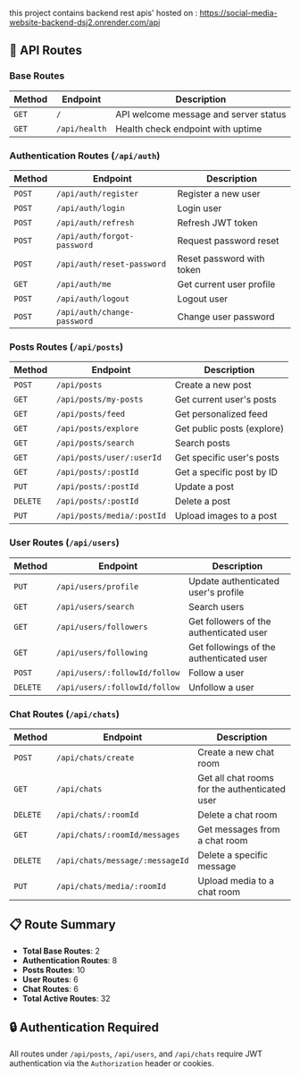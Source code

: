 this project contains backend rest apis' hosted on :
https://social-media-website-backend-dsj2.onrender.com/api

## 🚀 API Routes

### **Base Routes**
| Method | Endpoint | Description |
|--------|----------|-------------|
| `GET` | `/` | API welcome message and server status |
| `GET` | `/api/health` | Health check endpoint with uptime |

### **Authentication Routes** (`/api/auth`)
| Method | Endpoint | Description |
|--------|----------|-------------|
| `POST` | `/api/auth/register` | Register a new user |
| `POST` | `/api/auth/login` | Login user |
| `POST` | `/api/auth/refresh` | Refresh JWT token |
| `POST` | `/api/auth/forgot-password` | Request password reset |
| `POST` | `/api/auth/reset-password` | Reset password with token |
| `GET` | `/api/auth/me` | Get current user profile |
| `POST` | `/api/auth/logout` | Logout user |
| `POST` | `/api/auth/change-password` | Change user password |

### **Posts Routes** (`/api/posts`)
| Method | Endpoint | Description |
|--------|----------|-------------|
| `POST` | `/api/posts` | Create a new post |
| `GET` | `/api/posts/my-posts` | Get current user's posts |
| `GET` | `/api/posts/feed` | Get personalized feed |
| `GET` | `/api/posts/explore` | Get public posts (explore) |
| `GET` | `/api/posts/search` | Search posts |
| `GET` | `/api/posts/user/:userId` | Get specific user's posts |
| `GET` | `/api/posts/:postId` | Get a specific post by ID |
| `PUT` | `/api/posts/:postId` | Update a post |
| `DELETE` | `/api/posts/:postId` | Delete a post |
| `PUT` | `/api/posts/media/:postId` | Upload images to a post |

### **User Routes** (`/api/users`)
| Method | Endpoint | Description |
|--------|----------|-------------|
| `PUT` | `/api/users/profile` | Update authenticated user's profile |
| `GET` | `/api/users/search` | Search users |
| `GET` | `/api/users/followers` | Get followers of the authenticated user |
| `GET` | `/api/users/following` | Get followings of the authenticated user |
| `POST` | `/api/users/:followId/follow` | Follow a user |
| `DELETE` | `/api/users/:followId/follow` | Unfollow a user |

### **Chat Routes** (`/api/chats`)
| Method | Endpoint | Description |
|--------|----------|-------------|
| `POST` | `/api/chats/create` | Create a new chat room |
| `GET` | `/api/chats` | Get all chat rooms for the authenticated user |
| `DELETE` | `/api/chats/:roomId` | Delete a chat room |
| `GET` | `/api/chats/:roomId/messages` | Get messages from a chat room |
| `DELETE` | `/api/chats/message/:messageId` | Delete a specific message |
| `PUT` | `/api/chats/media/:roomId` | Upload media to a chat room |

## 📋 Route Summary
- **Total Base Routes**: 2
- **Authentication Routes**: 8
- **Posts Routes**: 10
- **User Routes**: 6
- **Chat Routes**: 6
- **Total Active Routes**: 32

## 🔒 Authentication Required
All routes under `/api/posts`, `/api/users`, and `/api/chats` require JWT authentication via the `Authorization` header or cookies.